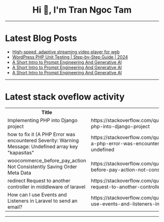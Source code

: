 <h1 align="center">Hi 👋, I'm Tran Ngoc Tam</h1>

---

# Latest Blog Posts 
<!-- BLOG-POST-LIST:START -->
- [High-speed, adaptive streaming video player for web](https://dev.to/ahmetilhn/high-speed-adaptive-streaming-video-player-for-web-2ld2)
- [WordPress PHP Unit Testing | Step-by-Step Guide | 2024](https://dev.to/adeleyeayodeji/wordpress-php-unit-testing-step-by-step-guide-2024-1a1l)
- [A Short Intro to Prompt Engineering And Generative AI](https://dev.to/paraspanchal/a-short-intro-to-prompt-engineering-and-generative-ai-1gnk)
- [A Short Intro to Prompt Engineering And Generative AI](https://dev.to/paraspanchal/a-short-intro-to-prompt-engineering-and-generative-ai-2n8b)
- [A Short Intro to Prompt Engineering And Generative AI](https://dev.to/paraspanchal/a-short-intro-to-prompt-engineering-and-generative-ai-2gi1)
<!-- BLOG-POST-LIST:END -->

---

# Latest stack oveflow activity
<table>
  <tr><th>Title</th><th>Link</th></tr>
  <!-- STACKOVERFLOW:START --><tr><td>Implementing PHP into Django project</td><td>https://stackoverflow.com/questions/78655436/implementing-php-into-django-project</td></tr><tr><td>how to fix it &lpar;A PHP Error was encountered Severity: Warning Message: Undefined array key &quot;kapasitas&quot;</td><td>https://stackoverflow.com/questions/78655388/how-to-fix-it-a-php-error-was-encountered-severity-warning-message-undefined</td></tr><tr><td>woocommerce_before_pay_action Not Consistently Saving Order Meta Data</td><td>https://stackoverflow.com/questions/78655372/woocommerce-before-pay-action-not-consistently-saving-order-meta-data</td></tr><tr><td>redirect Request to another controller in middleware of laravel</td><td>https://stackoverflow.com/questions/78655329/redirect-request-to-another-controller-in-middleware-of-laravel</td></tr><tr><td>How can I use Events and Listeners in Laravel to send an email?</td><td>https://stackoverflow.com/questions/78655300/how-can-i-use-events-and-listeners-in-laravel-to-send-an-email</td></tr><!-- STACKOVERFLOW:END -->
</table>

---


